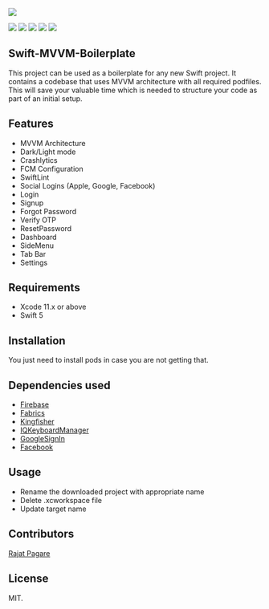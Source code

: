 ![](https://user-images.githubusercontent.com/48824188/75013106-82453000-54a9-11ea-94ec-a5d421dec9b3.png)


![](https://badgen.net/github/stars/SystangoTechnologies/Swift-MVVM-Boilerplate) ![](https://badgen.net/github/tag/SystangoTechnologies/Swift-MVVM-Boilerplate) ![](https://badgen.net/github/release/SystangoTechnologies/Swift-MVVM-Boilerplate) ![](https://badgen.net/github/issues/SystangoTechnologies/Swift-MVVM-Boilerplate) ![](https://badgen.net/github/license/SystangoTechnologies/Swift-MVVM-Boilerplate)

## Swift-MVVM-Boilerplate

This project can be used as a boilerplate for any new Swift project. It contains a codebase that uses MVVM architecture with all required podfiles. This will save your valuable time which is needed to structure your code as part of an initial setup.

## Features

- MVVM Architecture
- Dark/Light mode
- Crashlytics
- FCM Configuration
- SwiftLint
- Social Logins (Apple, Google, Facebook)
- Login
- Signup
- Forgot Password
- Verify OTP
- ResetPassword
- Dashboard
- SideMenu 
- Tab Bar
- Settings

## Requirements

- Xcode 11.x or above
- Swift 5

## Installation

You just need to install pods in case you are not getting that.

## Dependencies used

- [Firebase](https://github.com/firebase/firebase-ios-sdk)
- [Fabrics](https://fabric.io/kits/ios/crashlytics/install)
- [Kingfisher](https://github.com/onevcat/Kingfisher)
- [IQKeyboardManager](https://github.com/hackiftekhar/IQKeyboardManager)
- [GoogleSignIn](https://github.com/googlesamples/google-services/tree/master/ios/signin)
- [Facebook](https://github.com/facebook/facebook-ios-sdk)

## Usage

- Rename the downloaded project with appropriate name
- Delete .xcworkspace file
- Update target name

## Contributors

[Rajat Pagare](https://in.linkedin.com/in/%EF%A3%BF-rajat-pagare-5b426141)

## License
MIT.
